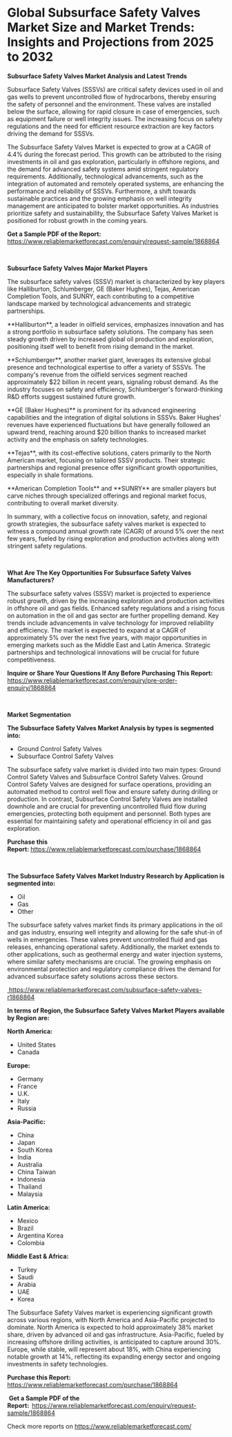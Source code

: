 <p><h1>Global Subsurface Safety Valves Market Size and Market Trends: Insights and Projections from 2025 to 2032</h1></p><p><strong>Subsurface Safety Valves Market Analysis and Latest Trends</strong></p>
<p><p>Subsurface Safety Valves (SSSVs) are critical safety devices used in oil and gas wells to prevent uncontrolled flow of hydrocarbons, thereby ensuring the safety of personnel and the environment. These valves are installed below the surface, allowing for rapid closure in case of emergencies, such as equipment failure or well integrity issues. The increasing focus on safety regulations and the need for efficient resource extraction are key factors driving the demand for SSSVs.</p><p>The Subsurface Safety Valves Market is expected to grow at a CAGR of 4.4% during the forecast period. This growth can be attributed to the rising investments in oil and gas exploration, particularly in offshore regions, and the demand for advanced safety systems amid stringent regulatory requirements. Additionally, technological advancements, such as the integration of automated and remotely operated systems, are enhancing the performance and reliability of SSSVs. Furthermore, a shift towards sustainable practices and the growing emphasis on well integrity management are anticipated to bolster market opportunities. As industries prioritize safety and sustainability, the Subsurface Safety Valves Market is positioned for robust growth in the coming years.</p></p>
<p><strong>Get a Sample PDF of the Report:&nbsp;</strong> <a href="https://www.reliablemarketforecast.com/enquiry/request-sample/1868864?utm_campaign=3307&utm_medium=2&utm_source=Github&utm_content=ia&utm_term=08042025&utm_id=subsurface-safety-valves">https://www.reliablemarketforecast.com/enquiry/request-sample/1868864</a></p>
<p>&nbsp;</p>
<p><strong>Subsurface Safety Valves Major Market Players</strong></p>
<p><p>The subsurface safety valves (SSSV) market is characterized by key players like Halliburton, Schlumberger, GE (Baker Hughes), Tejas, American Completion Tools, and SUNRY, each contributing to a competitive landscape marked by technological advancements and strategic partnerships.</p><p>**Halliburton**, a leader in oilfield services, emphasizes innovation and has a strong portfolio in subsurface safety solutions. The company has seen steady growth driven by increased global oil production and exploration, positioning itself well to benefit from rising demand in the market.</p><p>**Schlumberger**, another market giant, leverages its extensive global presence and technological expertise to offer a variety of SSSVs. The company's revenue from the oilfield services segment reached approximately $22 billion in recent years, signaling robust demand. As the industry focuses on safety and efficiency, Schlumberger's forward-thinking R&D efforts suggest sustained future growth.</p><p>**GE (Baker Hughes)** is prominent for its advanced engineering capabilities and the integration of digital solutions in SSSVs. Baker Hughes' revenues have experienced fluctuations but have generally followed an upward trend, reaching around $20 billion thanks to increased market activity and the emphasis on safety technologies.</p><p>**Tejas**, with its cost-effective solutions, caters primarily to the North American market, focusing on tailored SSSV products. Their strategic partnerships and regional presence offer significant growth opportunities, especially in shale formations.</p><p>**American Completion Tools** and **SUNRY** are smaller players but carve niches through specialized offerings and regional market focus, contributing to overall market diversity.</p><p>In summary, with a collective focus on innovation, safety, and regional growth strategies, the subsurface safety valves market is expected to witness a compound annual growth rate (CAGR) of around 5% over the next few years, fueled by rising exploration and production activities along with stringent safety regulations.</p></p>
<p>&nbsp;</p>
<p><strong>What Are The Key Opportunities For Subsurface Safety Valves Manufacturers?</strong></p>
<p><p>The subsurface safety valves (SSSV) market is projected to experience robust growth, driven by the increasing exploration and production activities in offshore oil and gas fields. Enhanced safety regulations and a rising focus on automation in the oil and gas sector are further propelling demand. Key trends include advancements in valve technology for improved reliability and efficiency. The market is expected to expand at a CAGR of approximately 5% over the next five years, with major opportunities in emerging markets such as the Middle East and Latin America. Strategic partnerships and technological innovations will be crucial for future competitiveness.</p></p>
<p><strong>Inquire or Share Your Questions If Any Before Purchasing This Report:</strong> <a href="https://www.reliablemarketforecast.com/enquiry/pre-order-enquiry/1868864?utm_campaign=3307&utm_medium=2&utm_source=Github&utm_content=ia&utm_term=08042025&utm_id=subsurface-safety-valves">https://www.reliablemarketforecast.com/enquiry/pre-order-enquiry/1868864</a></p>
<p>&nbsp;</p>
<p><strong>Market Segmentation</strong></p>
<p><strong>The Subsurface Safety Valves Market Analysis by types is segmented into:</strong></p>
<p><ul><li>Ground Control Safety Valves</li><li>Subsurface Control Safety Valves</li></ul></p>
<p><p>The subsurface safety valve market is divided into two main types: Ground Control Safety Valves and Subsurface Control Safety Valves. Ground Control Safety Valves are designed for surface operations, providing an automated method to control well flow and ensure safety during drilling or production. In contrast, Subsurface Control Safety Valves are installed downhole and are crucial for preventing uncontrolled fluid flow during emergencies, protecting both equipment and personnel. Both types are essential for maintaining safety and operational efficiency in oil and gas exploration.</p></p>
<p><strong>Purchase this Report:&nbsp;</strong><a href="https://www.reliablemarketforecast.com/purchase/1868864?utm_campaign=3307&utm_medium=2&utm_source=Github&utm_content=ia&utm_term=08042025&utm_id=subsurface-safety-valves">https://www.reliablemarketforecast.com/purchase/1868864</a></p>
<p>&nbsp;</p>
<p><strong>The Subsurface Safety Valves Market Industry Research by Application is segmented into:</strong></p>
<p><ul><li>Oil</li><li>Gas</li><li>Other</li></ul></p>
<p><p>The subsurface safety valves market finds its primary applications in the oil and gas industry, ensuring well integrity and allowing for the safe shut-in of wells in emergencies. These valves prevent uncontrolled fluid and gas releases, enhancing operational safety. Additionally, the market extends to other applications, such as geothermal energy and water injection systems, where similar safety mechanisms are crucial. The growing emphasis on environmental protection and regulatory compliance drives the demand for advanced subsurface safety solutions across these sectors.</p></p>
<p><a href="https://www.reliablemarketforecast.com/subsurface-safety-valves-r1868864?utm_campaign=3307&utm_medium=2&utm_source=Github&utm_content=ia&utm_term=08042025&utm_id=subsurface-safety-valves">&nbsp;https://www.reliablemarketforecast.com/subsurface-safety-valves-r1868864</a></p>
<p><strong>In terms of Region, the Subsurface Safety Valves Market Players available by Region are:</strong></p>
<p>
    <p> <strong> North America: </strong>
        <ul>
            <li>United States</li>
            <li>Canada</li>
        </ul>
        </p> 
    <p> <strong> Europe: </strong>
        <ul>
            <li>Germany</li>
            <li>France</li>
            <li>U.K.</li>
            <li>Italy</li>
            <li>Russia</li>
        </ul>
        </p> 
    <p> <strong> Asia-Pacific: </strong>
        <ul>
            <li>China</li>
            <li>Japan</li>
            <li>South Korea</li>
            <li>India</li>
            <li>Australia</li>
            <li>China Taiwan</li>
            <li>Indonesia</li>
            <li>Thailand</li>
            <li>Malaysia</li>
        </ul>
        </p> 
    <p> <strong> Latin America: </strong>
        <ul>
            <li>Mexico</li>
            <li>Brazil</li>
            <li>Argentina Korea</li>
            <li>Colombia</li>
        </ul>
        </p> 
    <p> <strong> Middle East & Africa: </strong>
        <ul>
            <li>Turkey</li>
            <li>Saudi</li>
            <li>Arabia</li>
            <li>UAE</li>
            <li>Korea</li>
        </ul>
    </p>
    </p>
<p><p>The Subsurface Safety Valves market is experiencing significant growth across various regions, with North America and Asia-Pacific projected to dominate. North America is expected to hold approximately 38% market share, driven by advanced oil and gas infrastructure. Asia-Pacific, fueled by increasing offshore drilling activities, is anticipated to capture around 30%. Europe, while stable, will represent about 18%, with China experiencing notable growth at 14%, reflecting its expanding energy sector and ongoing investments in safety technologies.</p></p>
<p><strong>Purchase this Report: </strong><a href="https://www.reliablemarketforecast.com/purchase/1868864?utm_campaign=3307&utm_medium=2&utm_source=Github&utm_content=ia&utm_term=08042025&utm_id=subsurface-safety-valves">https://www.reliablemarketforecast.com/purchase/1868864</a></p>
<p>&nbsp;<strong>Get a Sample PDF of the Report:&nbsp;&nbsp;</strong><a href="https://www.reliablemarketforecast.com/enquiry/request-sample/1868864?utm_campaign=3307&utm_medium=2&utm_source=Github&utm_content=ia&utm_term=08042025&utm_id=subsurface-safety-valves">https://www.reliablemarketforecast.com/enquiry/request-sample/1868864</a></p>
<p><strong></strong></p>
<p>Check more reports on <a href="https://www.reliablemarketforecast.com/?utm_campaign=3307&utm_medium=2&utm_source=Github&utm_content=ia&utm_term=08042025&utm_id=subsurface-safety-valves">https://www.reliablemarketforecast.com/</a></p>